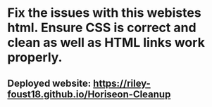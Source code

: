 # Fix the issues with this webistes html. Ensure CSS is correct and clean as well as HTML links work properly.

## Deployed website: https://riley-foust18.github.io/Horiseon-Cleanup


